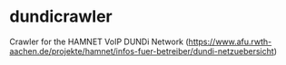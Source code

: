 # dundicrawler
Crawler for the HAMNET VoIP DUNDi Network (https://www.afu.rwth-aachen.de/projekte/hamnet/infos-fuer-betreiber/dundi-netzuebersicht)
